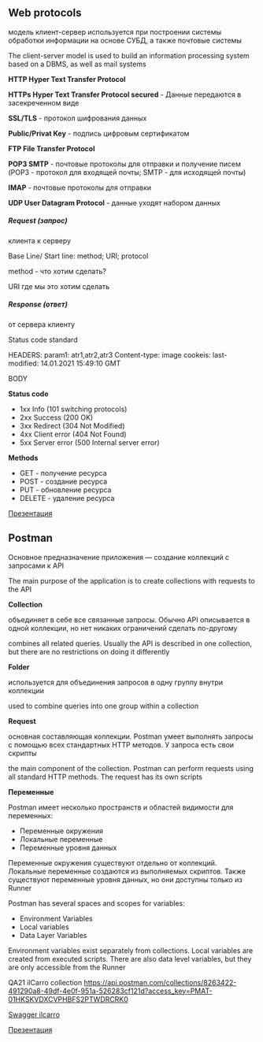 ## Web protocols
модель клиент-сервер используется при построении системы обработки информации на основе СУБД, а также почтовые системы

The client-server model is used to build an information processing system based on a DBMS, as well as mail systems

**HTTP Hyper Text Transfer Protocol**

**HTTPs Hyper Text Transfer Protocol secured** - Данные передаются в засекреченном виде

**SSL/TLS** - протокол шифрования данных

**Public/Privat Key** - подпись цифровым сертификатом

**FTP File Transfer Protocol**

**POP3 SMTP** - почтовые протоколы для отправки и получение писем (POP3 - протокол для входящей почты; SMTP - для исходящей почты)

**IMAP** - почтовые протоколы для отправки

**UDP User Datagram Protocol** - данные уходят набором данных

##### Request (запрос)
клиента к серверу

Base Line/ Start line: method; URI; protocol

method - что хотим сделать?

URI где мы это хотим сделать

##### Response (ответ)

от сервера клиенту

Status code standard

HEADERS: param1: atr1,atr2,atr3 Content-type: image cookeis: last-modified: 14.01.2021 15:49:10 GMT

BODY

**Status code**

- 1хх Info (101 switching protocols)
- 2хх Success (200 OK)
- 3хх Redirect (304 Not Modified)
- 4хх Client error (404 Not Found)
- 5хх Server error (500 Internal server error)

**Methods**

- GET - получение ресурса
- POST - создание ресурса
- PUT - обновление ресурса
- DELETE - удаление ресурса

[Презентация](https://docs.google.com/presentation/d/1rWmGrN9HM-oam9BbYRaSiWTYcYh0O0lO/edit?usp=share_link&ouid=116447005932578256378&rtpof=true&sd=true)

## Postman
Основное предназначение приложения — создание коллекций с запросами к API

The main purpose of the application is to create collections with requests to the API

**Collection**

объединяет в себе все связанные запросы. Обычно API описывается в одной коллекции, но нет никаких ограничений сделать по-другому

combines all related queries. Usually the API is described in one collection, but there are no restrictions on doing it differently

**Folder**

используется для объединения запросов в одну группу внутри коллекции

used to combine queries into one group within a collection

**Request**

основная составляющая коллекции. Postman умеет выполнять запросы с помощью всех стандартных HTTP методов. У запроса есть свои скрипты

the main component of the collection. Postman can perform requests using all standard HTTP methods. The request has its own scripts

**Переменные**

Postman имеет несколько пространств и областей видимости для переменных:

- Переменные окружения
- Локальные переменные
- Переменные уровня данных

Переменные окружения существуют отдельно от коллекций. Локальные переменные создаются из выполняемых скриптов. Также существуют переменные уровня данных, но они доступны только из Runner

Postman has several spaces and scopes for variables:

- Environment Variables
- Local variables
- Data Layer Variables

Environment variables exist separately from collections. Local variables are created from executed scripts. There are also data level variables, but they are only accessible from the Runner

QA21 ilCarro collection https://api.postman.com/collections/8263422-491290a8-49df-4e0f-951a-526283cf121d?access_key=PMAT-01HKSKVDXCVPHBFS2PTWDRCRK0

[Swagger ilcarro](https://ilcarro-backend.herokuapp.com/swagger-ui/index.html#/)

[Презентация](https://docs.google.com/presentation/d/1MQScNG0ov11tGNFSFt5mDV-Gp5f-pQF8iiHMPTzBClk/edit?usp=share_link)
